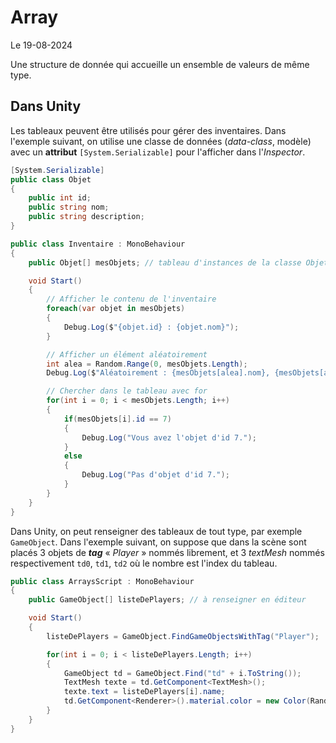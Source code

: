 # Array

Le 19-08-2024

Une structure de donnée qui accueille un ensemble de valeurs de même type.

## Dans Unity

Les tableaux peuvent être utilisés pour gérer des inventaires. Dans l'exemple suivant, on utilise une classe de données (*data-class*, modèle) avec un **attribut** `[System.Serializable]` pour l'afficher dans l'*Inspector*.

```C#
[System.Serializable]
public class Objet
{
	public int id;
	public string nom;
	public string description;
}

public class Inventaire : MonoBehaviour
{
	public Objet[] mesObjets; // tableau d'instances de la classe Objet, à renseigner en éditeur

	void Start()
	{
		// Afficher le contenu de l'inventaire
		foreach(var objet in mesObjets)
		{
			Debug.Log($"{objet.id} : {objet.nom}");
		}

		// Afficher un élément aléatoirement 
		int alea = Random.Range(0, mesObjets.Length);
		Debug.Log($"Aléatoirement : {mesObjets[alea].nom}, {mesObjets[alea].description}");

		// Chercher dans le tableau avec for  
		for(int i = 0; i < mesObjets.Length; i++)
		{
			if(mesObjets[i].id == 7)
			{
				Debug.Log("Vous avez l'objet d'id 7.");
			}
			else
			{
				Debug.Log("Pas d'objet d'id 7.");
			}
		}
	}
}
```

Dans Unity, on peut renseigner des tableaux de tout type, par exemple `GameObject`. Dans l'exemple suivant, on suppose que dans la scène sont placés 3 objets de ***tag*** « *Player* » nommés librement, et 3 *textMesh* nommés respectivement `td0`, `td1`, `td2` où le nombre est l'index du tableau. 

```C#
public class ArraysScript : MonoBehaviour
{
	public GameObject[] listeDePlayers; // à renseigner en éditeur

	void Start()
	{
		listeDePlayers = GameObject.FindGameObjectsWithTag("Player");

		for(int i = 0; i < listeDePlayers.Length; i++)
		{   
			GameObject td = GameObject.Find("td" + i.ToString());
			TextMesh texte = td.GetComponent<TextMesh>();
			texte.text = listeDePlayers[i].name;
			td.GetComponent<Renderer>().material.color = new Color(Random.value, Random.value, Random.value);
		}
	}
}
```
